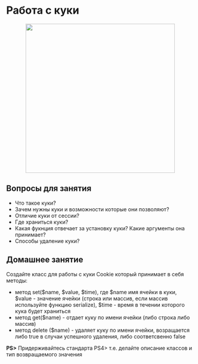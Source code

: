 Работа с куки
=====================
<p align="center"><img src="https://www.freeiconspng.com/uploads/download-biscuit-cookie-monster-clipart-24.png" width="400"></p>

## Вопросы для занятия
- Что такое куки?
- Зачем нужны куки и возможности которые они позволяют?
- Отличие куки от сессии?
- Где храниться куки?
- Какая фукнция отвечает за установку куки? Какие аргументы она принимает?
- Способы удаление куки?

## Домашнее занятие
Создайте класс для работы с куки Cookie который принимает в себя методы:
- метод set($name, $value, $time), где $name имя ячейки в куки, $value - значение ячейки (строка или массив, если массив используйте функцию serialize), $time - время в течении которого кука будет храниться
- метод get($name) - отдает куку по имени ячейки (либо строка либо массив)
- метод delete ($name) - удаляет куку по имени ячейки, возращается либо true в случаи успешного удаления, либо соответсвенно false


**PS>** Придерживайтесь стандарта PS4> т.е. делайте описание классов и тип возвращаемого значения 
